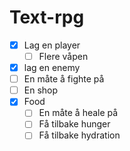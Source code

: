 # Text-rpg

- [x] Lag en player
  - [ ] Flere våpen
- [x] lag en enemy
- [ ] En måte å fighte på
- [ ] En shop
- [X] Food
  - [ ] En måte å heale på
  - [ ] Få tilbake hunger
  - [ ] Få tilbake hydration
